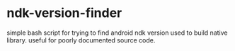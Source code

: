 # ndk-version-finder
simple bash script for trying to find android ndk version used to build native library. useful for poorly documented source code.
